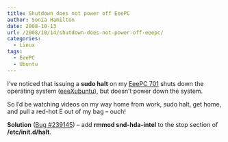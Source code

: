 ```yaml
---
title: Shutdown does not power off EeePC
author: Sonia Hamilton
date: 2008-10-13
url: /2008/10/14/shutdown-does-not-power-off-eeepc/
categories:
  - Linux
tags:
  - EeePC
  - Ubuntu
---
```

I&#8217;ve noticed that issuing a **sudo halt** on my [EeePC 701][1] shuts down the operating system ([eeeXubuntu][2]), but doesn&#8217;t power down the system.

<!--more-->

So I&#8217;d be watching videos on my way home from work, sudo halt, get home, and pull a red-hot E out of my bag &#8211; ouch!

**Solution** ([Bug #239145][3]) &#8211; add **rmmod snd-hda-intel** to the stop section of **/etc/init.d/halt**.

 [1]: http://www.asus.com/news_show.aspx?id=7317
 [2]: http://www.eeeuser.com/
 [3]: https://bugs.launchpad.net/ubuntu-eee/+bug/239145
